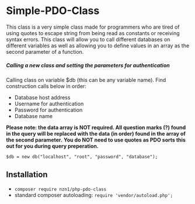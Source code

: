 # Simple-PDO-Class
This class is a very simple class made for programmers who are tired of using quotes to escape string from being read as constants or receiving syntax errors. This class will allow you to call different databases on different variables as well as allowing you to define values in an array as the second parameter of a function.

##### Calling a new class and setting the parameters for authentication

Calling class on variable $db (this can be any variable name). Find construction calls below in order:
* Database host address
* Username for authentication
* Password for authentication
* Database name

**Please note: the data array is NOT required. All question marks (?) found in the query will be replaced with the data (in order) found in the array of the second parameter.**
**You do NOT need to use quotes as PDO sorts this out for you during query preperation.**

```
$db = new db("localhost", "root", "password", "database");
```

## Installation
* `composer require nzn1/php-pdo-class`
* standard composer autoloading: `require 'vendor/autoload.php';`
